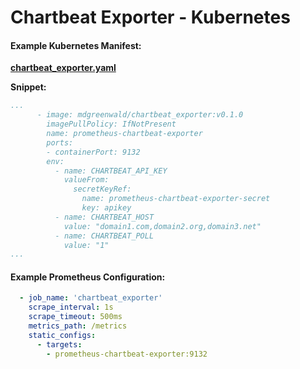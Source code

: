 # Chartbeat Exporter - Kubernetes

#### Example Kubernetes Manifest: ####

**[chartbeat_exporter.yaml](chartbeat_exporter.yaml)**

**Snippet:**

```yaml
...
      - image: mdgreenwald/chartbeat_exporter:v0.1.0
        imagePullPolicy: IfNotPresent
        name: prometheus-chartbeat-exporter
        ports:
        - containerPort: 9132
        env:
          - name: CHARTBEAT_API_KEY
            valueFrom:
              secretKeyRef:
                name: prometheus-chartbeat-exporter-secret
                key: apikey
          - name: CHARTBEAT_HOST
            value: "domain1.com,domain2.org,domain3.net"
          - name: CHARTBEAT_POLL
            value: "1"
...

```

#### Example Prometheus Configuration: ####
```yaml
  - job_name: 'chartbeat_exporter'
    scrape_interval: 1s
    scrape_timeout: 500ms
    metrics_path: /metrics
    static_configs:
      - targets:
        - prometheus-chartbeat-exporter:9132

```
